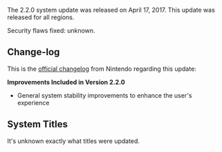 The 2.2.0 system update was released on April 17, 2017. This update was
released for all regions.

Security flaws fixed: unknown.

## Change-log

This is the [official
changelog](http://en-americas-support.nintendo.com/app/answers/detail/a_id/22525/p/897)
from Nintendo regarding this update:

**Improvements Included in Version 2.2.0**

  - General system stability improvements to enhance the user's
    experience

## System Titles

It's unknown exactly what titles were updated.
